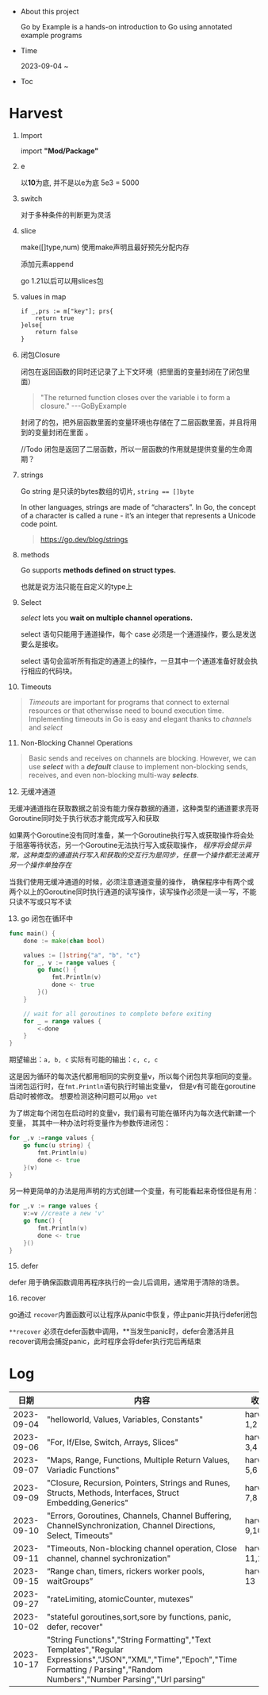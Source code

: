 - About this project
    
    Go by Example is a hands-on introduction to Go using annotated example programs

- Time
    
    2023-09-04 ~ 

- Toc

# Harvest
1. Import
    
    import **"Mod/Package"**


2. e

   以**10**为底, 并不是以e为底 5e3 = 5000


3. switch

    对于多种条件的判断更为灵活


4. slice

    make([]type,num) 使用make声明且最好预先分配内存

    添加元素append

    go 1.21以后可以用slices包


5. values in map

    ```
   if _,prs := m["key"]; prs{ 
        return true 
   }else{
        return false
   }
    ```
   

6. 闭包Closure
   
   闭包在返回函数的同时还记录了上下文环境（把里面的变量封闭在了闭包里面）

   > "The returned function closes over the variable i to form a closure." ---GoByExample
   
   封闭了的包，把外层函数里面的变量环境也存储在了二层函数里面，并且将用到的变量封闭在里面
   。
   
   //Todo
   闭包是返回了二层函数，所以一层函数的作用就是提供变量的生命周期？


7. strings

    Go string 是只读的bytes数组的切片, `string == []byte`

   In other languages, strings are made of “characters”. In Go, the concept of a character is called a rune - it’s an integer that represents a Unicode code point.

   > https://go.dev/blog/strings


8. methods
   
   Go supports **methods defined on struct types.**
   
   也就是说方法只能在自定义的type上


9. Select
   
   _select_ lets you **wait on multiple channel operations.**
   
   select 语句只能用于通道操作，每个 case 必须是一个通道操作，要么是发送要么是接收。

   select 语句会监听所有指定的通道上的操作，一旦其中一个通道准备好就会执行相应的代码块。

10. Timeouts
   > _Timeouts_ are important for programs that connect to external resources or that
   otherwisse need to bound execution time. Implementing timeouts in Go is easy and elegant
   thanks to _channels_ and _select_


11. Non-Blocking Channel Operations

   > Basic sends and receives on channels are blocking. 
   > However, we can use **_select_** with a _**default**_ clause to implement 
   > non-blocking sends, receives, and even non-blocking multi-way _**selects**_.

12. 无缓冲通道

   无缓冲通道指在获取数据之前没有能力保存数据的通道，这种类型的通道要求亮哥Goroutine同时处于执行状态才能完成写入和获取

   如果两个Goroutine没有同时准备，某一个Goroutine执行写入或获取操作将会处于阻塞等待状态，另一个Goroutine无法执行写入或获取操作，
   _程序将会提示异常，这种类型的通道执行写入和获取的交互行为是同步，任意一个操作都无法离开另一个操作单独存在_

   当我们使用无缓冲通道的时候，必须注意通道变量的操作，
   确保程序中有两个或两个以上的Goroutine同时执行通道的读写操作，读写操作必须是一读一写，不能只读不写或只写不读

13. go 闭包在循环中

```go
func main() {
    done := make(chan bool)

    values := []string{"a", "b", "c"}
    for _, v := range values {
        go func() {
            fmt.Println(v)
            done <- true
        }()
    }

    // wait for all goroutines to complete before exiting
    for _ = range values {
        <-done
    }
}
```
期望输出：`a, b, c`
实际有可能的输出：`c, c, c`

这是因为循环的每次迭代都用相同的实例变量v，所以每个闭包共享相同的变量。
当闭包运行时，在`fmt.Println`语句执行时输出变量v，
但是v有可能在goroutine启动时被修改。 想要检测这种问题可以用`go vet`

为了绑定每个闭包在启动时的变量v，我们最有可能在循环内为每次迭代新建一个变量，
其其中一种办法时将变量作为参数传进闭包：
```go
for _,v :=range values {
    go func(u string) {
        fmt.Println(u)
        done <- true
    }(v)
}
```

另一种更简单的办法是用声明的方式创建一个变量，有可能看起来奇怪但是有用：
```go
for _,v := range values {
    v:=v //create a new 'v'
    go func() {
        fmt.Println(v)
        done <- true
    }()
}
```

15. defer

defer 用于确保函数调用再程序执行的一会儿后调用，通常用于清除的场景。

16. recover

go通过 `recover`内置函数可以让程序从panic中恢复，停止panic并执行defer闭包

`**recover` 必须在defer函数中调用，**当发生panic时，defer会激活并且recover调用会捕捉panic，此时程序会将defer执行完后再结束


# Log
| 日期         | 内容                                                                                                                                                                                    | 收获           | Key                 |
|------------|---------------------------------------------------------------------------------------------------------------------------------------------------------------------------------------|--------------|---------------------|
| 2023-09-04 | "helloworld, Values, Variables, Constants"                                                                                                                                            | harvest 1,2  |                     |
| 2023-09-06 | "For, If/Else, Switch, Arrays, Slices"                                                                                                                                                | harvest 3,4  |                     |
| 2023-09-07 | "Maps, Range, Functions, Multiple Return Values, Variadic Functions"                                                                                                                  | harvest 5,6  | Closure             |
| 2023-09-09 | "Closure, Recursion, Pointers, Strings and Runes, Structs, Methods, Interfaces, Struct Embedding,Generics"                                                                            | harvest 7,8  | Strings & Runes     |                                                                   
| 2023-09-10 | "Errors, Goroutines, Channels, Channel Buffering, ChannelSynchronization, Channel Directions, Select, Timeouts"                                                                       | harvest 9,10 | Timeouts            |
|2023-09-11 | "Timeouts, Non-blocking channel operation, Close channel, channel sychronization"                                                                                                     | harvest 11,12 | unbuffered channel  | 
|2023-09-15 | “Range chan, timers, rickers worker pools, waitGroups”                                                                                                                                | harvest 13 | waitGroups          |
|2023-09-27 | "rateLimiting, atomicCounter, mutexes"                                                                                                                                                | |                     |
|2023-10-02 | "stateful goroutines,sort,sore by functions, panic, defer, recover"                                                                                                                   | | stateful goroutines |
|2023-10-17 | "String Functions","String Formatting","Text Templates","Regular Expressions","JSON","XML","Time","Epoch","Time Formatting / Parsing","Random Numbers","Number Parsing","Url parsing" | | Url parsing         |

